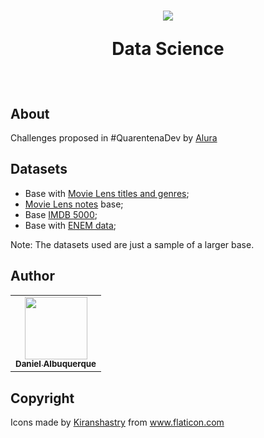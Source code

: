
<h1 align="center">
  <img src="https://user-images.githubusercontent.com/30571368/80138287-f3bd5f80-857a-11ea-8379-6e2c86a772c4.png" float="center"/>
<p align="center">
  <strong align="center">Data Science</strong>
</p>
</h1> 
<br>

## About
Challenges proposed in #QuarentenaDev by [Alura](https://github.com/alura-cursos)

## Datasets
- Base with [Movie Lens titles and genres](https://raw.githubusercontent.com/dmAlbuquerque/data-science-starting/master/datasets/ml-latest-small/movies.csv);
- [Movie Lens notes](https://raw.githubusercontent.com/dmAlbuquerque/data-science-starting/master/datasets/ml-latest-small/ratings.csv) base;
- Base [IMDB 5000](https://github.com/dmAlbuquerque/data-science-starting/blob/master/datasets/imdb/movie_metadata.csv?raw=true);
- Base with [ENEM data](https://github.com/dmAlbuquerque/data-science-starting/blob/master/datasets/enem-2018/MICRODADOS_ENEM_2018_SAMPLE_43278.csv?raw=true);

Note: The datasets used are just a sample of a larger base.

## Author 
<table>
  <tr>
    <td align="center"><a href="https://github.com/dmAlbuquerque"><img src="https://avatars0.githubusercontent.com/u/30571368?s=460&v=4" width="100px;" alt=""/><br /><sub><b>Daniel Albuquerque</b></sub></a><br />
  <tr>
</table>

## Copyright
Icons made by <a href="https://www.flaticon.com/authors/kiranshastry" title="Kiranshastry">Kiranshastry</a> from <a href="https://www.flaticon.com/" title="Flaticon"> www.flaticon.com</a>


